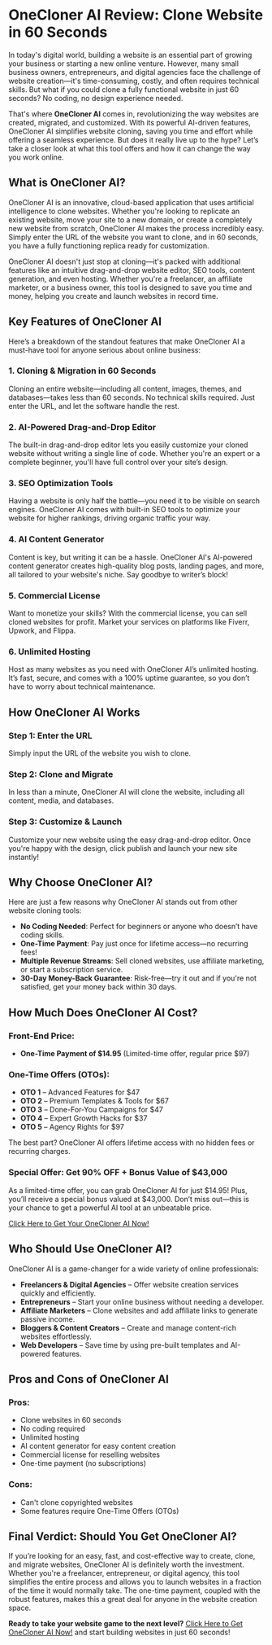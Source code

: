 # OneCloner AI Review: Clone Website in 60 Seconds

In today's digital world, building a website is an essential part of growing your business or starting a new online venture. However, many small business owners, entrepreneurs, and digital agencies face the challenge of website creation—it's time-consuming, costly, and often requires technical skills. But what if you could clone a fully functional website in just 60 seconds? No coding, no design experience needed.

That's where **OneCloner AI** comes in, revolutionizing the way websites are created, migrated, and customized. With its powerful AI-driven features, OneCloner AI simplifies website cloning, saving you time and effort while offering a seamless experience. But does it really live up to the hype? Let’s take a closer look at what this tool offers and how it can change the way you work online.

## What is OneCloner AI?
OneCloner AI is an innovative, cloud-based application that uses artificial intelligence to clone websites. Whether you're looking to replicate an existing website, move your site to a new domain, or create a completely new website from scratch, OneCloner AI makes the process incredibly easy. Simply enter the URL of the website you want to clone, and in 60 seconds, you have a fully functioning replica ready for customization.

OneCloner AI doesn't just stop at cloning—it's packed with additional features like an intuitive drag-and-drop website editor, SEO tools, content generation, and even hosting. Whether you're a freelancer, an affiliate marketer, or a business owner, this tool is designed to save you time and money, helping you create and launch websites in record time.

## Key Features of OneCloner AI
Here’s a breakdown of the standout features that make OneCloner AI a must-have tool for anyone serious about online business:

### 1. Cloning & Migration in 60 Seconds
Cloning an entire website—including all content, images, themes, and databases—takes less than 60 seconds. No technical skills required. Just enter the URL, and let the software handle the rest.

### 2. AI-Powered Drag-and-Drop Editor
The built-in drag-and-drop editor lets you easily customize your cloned website without writing a single line of code. Whether you're an expert or a complete beginner, you'll have full control over your site’s design.

### 3. SEO Optimization Tools
Having a website is only half the battle—you need it to be visible on search engines. OneCloner AI comes with built-in SEO tools to optimize your website for higher rankings, driving organic traffic your way.

### 4. AI Content Generator
Content is key, but writing it can be a hassle. OneCloner AI's AI-powered content generator creates high-quality blog posts, landing pages, and more, all tailored to your website's niche. Say goodbye to writer’s block!

### 5. Commercial License
Want to monetize your skills? With the commercial license, you can sell cloned websites for profit. Market your services on platforms like Fiverr, Upwork, and Flippa.

### 6. Unlimited Hosting
Host as many websites as you need with OneCloner AI’s unlimited hosting. It’s fast, secure, and comes with a 100% uptime guarantee, so you don’t have to worry about technical maintenance.

## How OneCloner AI Works
### Step 1: Enter the URL
Simply input the URL of the website you wish to clone.

### Step 2: Clone and Migrate
In less than a minute, OneCloner AI will clone the website, including all content, media, and databases.

### Step 3: Customize & Launch
Customize your new website using the easy drag-and-drop editor. Once you're happy with the design, click publish and launch your new site instantly!

## Why Choose OneCloner AI?
Here are just a few reasons why OneCloner AI stands out from other website cloning tools:

- **No Coding Needed**: Perfect for beginners or anyone who doesn’t have coding skills.
- **One-Time Payment**: Pay just once for lifetime access—no recurring fees!
- **Multiple Revenue Streams**: Sell cloned websites, use affiliate marketing, or start a subscription service.
- **30-Day Money-Back Guarantee**: Risk-free—try it out and if you're not satisfied, get your money back within 30 days.

## How Much Does OneCloner AI Cost?

### Front-End Price:
- **One-Time Payment of $14.95** (Limited-time offer, regular price $97)

### One-Time Offers (OTOs):
- **OTO 1** – Advanced Features for $47
- **OTO 2** – Premium Templates & Tools for $67
- **OTO 3** – Done-For-You Campaigns for $47
- **OTO 4** – Expert Growth Hacks for $37
- **OTO 5** – Agency Rights for $97

The best part? OneCloner AI offers lifetime access with no hidden fees or recurring charges.

### Special Offer: Get 90% OFF + Bonus Value of $43,000
As a limited-time offer, you can grab OneCloner AI for just $14.95! Plus, you’ll receive a special bonus valued at $43,000. Don’t miss out—this is your chance to get a powerful AI tool at an unbeatable price.

[Click Here to Get Your OneCloner AI Now!](#)

## Who Should Use OneCloner AI?
OneCloner AI is a game-changer for a wide variety of online professionals:

- **Freelancers & Digital Agencies** – Offer website creation services quickly and efficiently.
- **Entrepreneurs** – Start your online business without needing a developer.
- **Affiliate Marketers** – Clone websites and add affiliate links to generate passive income.
- **Bloggers & Content Creators** – Create and manage content-rich websites effortlessly.
- **Web Developers** – Save time by using pre-built templates and AI-powered features.

## Pros and Cons of OneCloner AI

### Pros:
- Clone websites in 60 seconds
- No coding required
- Unlimited hosting
- AI content generator for easy content creation
- Commercial license for reselling websites
- One-time payment (no subscriptions)

### Cons:
- Can't clone copyrighted websites
- Some features require One-Time Offers (OTOs)

## Final Verdict: Should You Get OneCloner AI?
If you’re looking for an easy, fast, and cost-effective way to create, clone, and migrate websites, OneCloner AI is definitely worth the investment. Whether you're a freelancer, entrepreneur, or digital agency, this tool simplifies the entire process and allows you to launch websites in a fraction of the time it would normally take. The one-time payment, coupled with the robust features, makes this a great deal for anyone in the website creation space.

**Ready to take your website game to the next level?**
[Click Here to Get OneCloner AI Now!](#) and start building websites in just 60 seconds!
